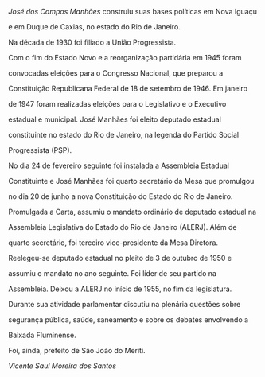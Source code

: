 

*José dos Campos Manhães* construiu suas bases políticas em Nova Iguaçu

e em Duque de Caxias, no estado do Rio de Janeiro.



Na década de 1930 foi filiado a União Progressista.



Com o fim do Estado Novo e a reorganização partidária em 1945 foram

convocadas eleições para o Congresso Nacional, que preparou a

Constituição Republicana Federal de 18 de setembro de 1946. Em janeiro

de 1947 foram realizadas eleições para o Legislativo e o Executivo

estadual e municipal. José Manhães foi eleito deputado estadual

constituinte no estado do Rio de Janeiro, na legenda do Partido Social

Progressista (PSP).



No dia 24 de fevereiro seguinte foi instalada a Assembleia Estadual

Constituinte e José Manhães foi quarto secretário da Mesa que promulgou

no dia 20 de junho a nova Constituição do Estado do Rio de Janeiro.

Promulgada a Carta, assumiu o mandato ordinário de deputado estadual na

Assembleia Legislativa do Estado do Rio de Janeiro (ALERJ). Além de

quarto secretário, foi terceiro vice-presidente da Mesa Diretora.



Reelegeu-se deputado estadual no pleito de 3 de outubro de 1950 e

assumiu o mandato no ano seguinte. Foi líder de seu partido na

Assembleia. Deixou a ALERJ no início de 1955, no fim da legislatura.



Durante sua atividade parlamentar discutiu na plenária questões sobre

segurança pública, saúde, saneamento e sobre os debates envolvendo a

Baixada Fluminense.



Foi, ainda, prefeito de São João do Meriti.



*Vicente Saul Moreira dos Santos*



